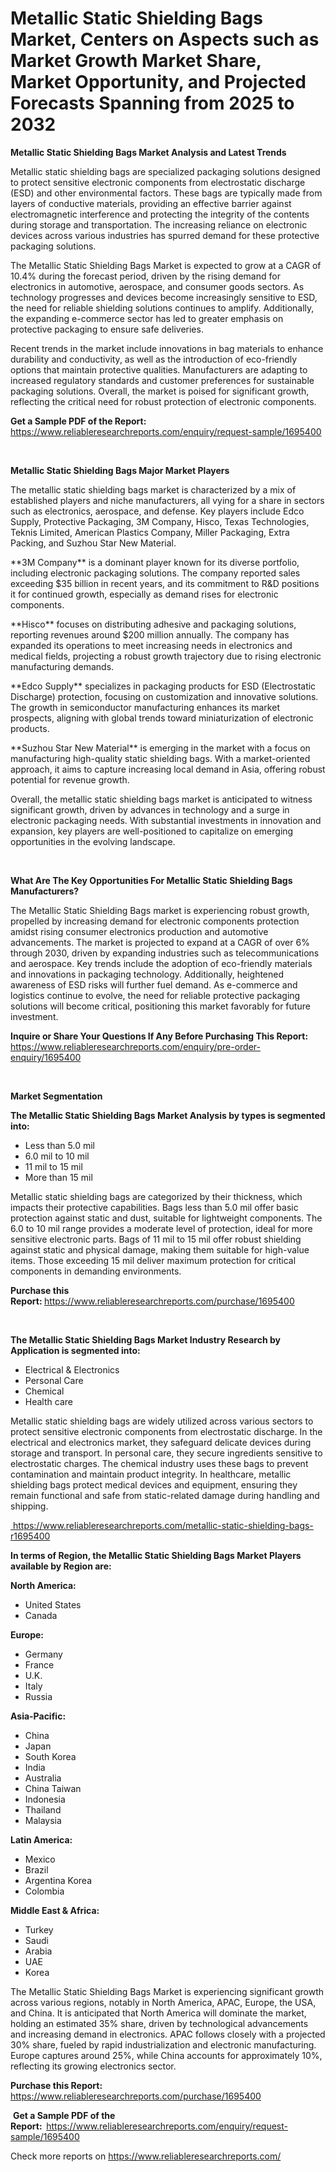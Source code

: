 <p><h1>Metallic Static Shielding Bags Market, Centers on Aspects such as Market Growth Market Share, Market Opportunity, and Projected Forecasts Spanning from 2025 to 2032</h1></p><p><strong>Metallic Static Shielding Bags Market Analysis and Latest Trends</strong></p>
<p><p>Metallic static shielding bags are specialized packaging solutions designed to protect sensitive electronic components from electrostatic discharge (ESD) and other environmental factors. These bags are typically made from layers of conductive materials, providing an effective barrier against electromagnetic interference and protecting the integrity of the contents during storage and transportation. The increasing reliance on electronic devices across various industries has spurred demand for these protective packaging solutions.</p><p>The Metallic Static Shielding Bags Market is expected to grow at a CAGR of 10.4% during the forecast period, driven by the rising demand for electronics in automotive, aerospace, and consumer goods sectors. As technology progresses and devices become increasingly sensitive to ESD, the need for reliable shielding solutions continues to amplify. Additionally, the expanding e-commerce sector has led to greater emphasis on protective packaging to ensure safe deliveries.</p><p>Recent trends in the market include innovations in bag materials to enhance durability and conductivity, as well as the introduction of eco-friendly options that maintain protective qualities. Manufacturers are adapting to increased regulatory standards and customer preferences for sustainable packaging solutions. Overall, the market is poised for significant growth, reflecting the critical need for robust protection of electronic components.</p></p>
<p><strong>Get a Sample PDF of the Report:&nbsp;</strong> <a href="https://www.reliableresearchreports.com/enquiry/request-sample/1695400?utm_campaign=3360&utm_medium=2&utm_source=Github&utm_content=ia&utm_term=27032025&utm_id=metallic-static-shielding-bags">https://www.reliableresearchreports.com/enquiry/request-sample/1695400</a></p>
<p>&nbsp;</p>
<p><strong>Metallic Static Shielding Bags Major Market Players</strong></p>
<p><p>The metallic static shielding bags market is characterized by a mix of established players and niche manufacturers, all vying for a share in sectors such as electronics, aerospace, and defense. Key players include Edco Supply, Protective Packaging, 3M Company, Hisco, Texas Technologies, Teknis Limited, American Plastics Company, Miller Packaging, Extra Packing, and Suzhou Star New Material.</p><p>**3M Company** is a dominant player known for its diverse portfolio, including electronic packaging solutions. The company reported sales exceeding $35 billion in recent years, and its commitment to R&D positions it for continued growth, especially as demand rises for electronic components.</p><p>**Hisco** focuses on distributing adhesive and packaging solutions, reporting revenues around $200 million annually. The company has expanded its operations to meet increasing needs in electronics and medical fields, projecting a robust growth trajectory due to rising electronic manufacturing demands.</p><p>**Edco Supply** specializes in packaging products for ESD (Electrostatic Discharge) protection, focusing on customization and innovative solutions. The growth in semiconductor manufacturing enhances its market prospects, aligning with global trends toward miniaturization of electronic products.</p><p>**Suzhou Star New Material** is emerging in the market with a focus on manufacturing high-quality static shielding bags. With a market-oriented approach, it aims to capture increasing local demand in Asia, offering robust potential for revenue growth.</p><p>Overall, the metallic static shielding bags market is anticipated to witness significant growth, driven by advances in technology and a surge in electronic packaging needs. With substantial investments in innovation and expansion, key players are well-positioned to capitalize on emerging opportunities in the evolving landscape.</p></p>
<p>&nbsp;</p>
<p><strong>What Are The Key Opportunities For Metallic Static Shielding Bags Manufacturers?</strong></p>
<p><p>The Metallic Static Shielding Bags market is experiencing robust growth, propelled by increasing demand for electronic components protection amidst rising consumer electronics production and automotive advancements. The market is projected to expand at a CAGR of over 6% through 2030, driven by expanding industries such as telecommunications and aerospace. Key trends include the adoption of eco-friendly materials and innovations in packaging technology. Additionally, heightened awareness of ESD risks will further fuel demand. As e-commerce and logistics continue to evolve, the need for reliable protective packaging solutions will become critical, positioning this market favorably for future investment.</p></p>
<p><strong>Inquire or Share Your Questions If Any Before Purchasing This Report:</strong> <a href="https://www.reliableresearchreports.com/enquiry/pre-order-enquiry/1695400?utm_campaign=3360&utm_medium=2&utm_source=Github&utm_content=ia&utm_term=27032025&utm_id=metallic-static-shielding-bags">https://www.reliableresearchreports.com/enquiry/pre-order-enquiry/1695400</a></p>
<p>&nbsp;</p>
<p><strong>Market Segmentation</strong></p>
<p><strong>The Metallic Static Shielding Bags Market Analysis by types is segmented into:</strong></p>
<p><ul><li>Less than 5.0 mil</li><li>6.0 mil to 10 mil</li><li>11 mil to 15 mil</li><li>More than 15 mil</li></ul></p>
<p><p>Metallic static shielding bags are categorized by their thickness, which impacts their protective capabilities. Bags less than 5.0 mil offer basic protection against static and dust, suitable for lightweight components. The 6.0 to 10 mil range provides a moderate level of protection, ideal for more sensitive electronic parts. Bags of 11 mil to 15 mil offer robust shielding against static and physical damage, making them suitable for high-value items. Those exceeding 15 mil deliver maximum protection for critical components in demanding environments.</p></p>
<p><strong>Purchase this Report:&nbsp;</strong><a href="https://www.reliableresearchreports.com/purchase/1695400?utm_campaign=3360&utm_medium=2&utm_source=Github&utm_content=ia&utm_term=27032025&utm_id=metallic-static-shielding-bags">https://www.reliableresearchreports.com/purchase/1695400</a></p>
<p>&nbsp;</p>
<p><strong>The Metallic Static Shielding Bags Market Industry Research by Application is segmented into:</strong></p>
<p><ul><li>Electrical & Electronics</li><li>Personal Care</li><li>Chemical</li><li>Health care</li></ul></p>
<p><p>Metallic static shielding bags are widely utilized across various sectors to protect sensitive electronic components from electrostatic discharge. In the electrical and electronics market, they safeguard delicate devices during storage and transport. In personal care, they secure ingredients sensitive to electrostatic charges. The chemical industry uses these bags to prevent contamination and maintain product integrity. In healthcare, metallic shielding bags protect medical devices and equipment, ensuring they remain functional and safe from static-related damage during handling and shipping.</p></p>
<p><a href="https://www.reliableresearchreports.com/metallic-static-shielding-bags-r1695400?utm_campaign=3360&utm_medium=2&utm_source=Github&utm_content=ia&utm_term=27032025&utm_id=metallic-static-shielding-bags">&nbsp;https://www.reliableresearchreports.com/metallic-static-shielding-bags-r1695400</a></p>
<p><strong>In terms of Region, the Metallic Static Shielding Bags Market Players available by Region are:</strong></p>
<p>
    <p> <strong> North America: </strong>
        <ul>
            <li>United States</li>
            <li>Canada</li>
        </ul>
        </p> 
    <p> <strong> Europe: </strong>
        <ul>
            <li>Germany</li>
            <li>France</li>
            <li>U.K.</li>
            <li>Italy</li>
            <li>Russia</li>
        </ul>
        </p> 
    <p> <strong> Asia-Pacific: </strong>
        <ul>
            <li>China</li>
            <li>Japan</li>
            <li>South Korea</li>
            <li>India</li>
            <li>Australia</li>
            <li>China Taiwan</li>
            <li>Indonesia</li>
            <li>Thailand</li>
            <li>Malaysia</li>
        </ul>
        </p> 
    <p> <strong> Latin America: </strong>
        <ul>
            <li>Mexico</li>
            <li>Brazil</li>
            <li>Argentina Korea</li>
            <li>Colombia</li>
        </ul>
        </p> 
    <p> <strong> Middle East & Africa: </strong>
        <ul>
            <li>Turkey</li>
            <li>Saudi</li>
            <li>Arabia</li>
            <li>UAE</li>
            <li>Korea</li>
        </ul>
    </p>
    </p>
<p><p>The Metallic Static Shielding Bags Market is experiencing significant growth across various regions, notably in North America, APAC, Europe, the USA, and China. It is anticipated that North America will dominate the market, holding an estimated 35% share, driven by technological advancements and increasing demand in electronics. APAC follows closely with a projected 30% share, fueled by rapid industrialization and electronic manufacturing. Europe captures around 25%, while China accounts for approximately 10%, reflecting its growing electronics sector.</p></p>
<p><strong>Purchase this Report: </strong><a href="https://www.reliableresearchreports.com/purchase/1695400?utm_campaign=3360&utm_medium=2&utm_source=Github&utm_content=ia&utm_term=27032025&utm_id=metallic-static-shielding-bags">https://www.reliableresearchreports.com/purchase/1695400</a></p>
<p>&nbsp;<strong>Get a Sample PDF of the Report:&nbsp;&nbsp;</strong><a href="https://www.reliableresearchreports.com/enquiry/request-sample/1695400?utm_campaign=3360&utm_medium=2&utm_source=Github&utm_content=ia&utm_term=27032025&utm_id=metallic-static-shielding-bags">https://www.reliableresearchreports.com/enquiry/request-sample/1695400</a></p>
<p><strong></strong></p>
<p>Check more reports on <a href="https://www.reliableresearchreports.com/?utm_campaign=3360&utm_medium=2&utm_source=Github&utm_content=ia&utm_term=27032025&utm_id=metallic-static-shielding-bags">https://www.reliableresearchreports.com/</a></p>